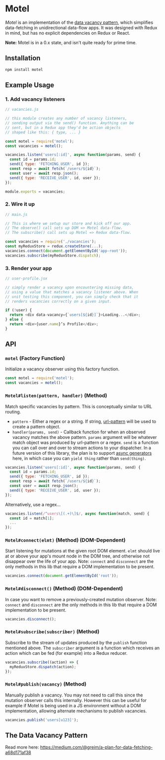 # Motel

*Motel* is an implementation of the [data vacancy pattern](https://medium.com/@greim/a-plan-for-data-fetching-a68d171af38), which simplifies data-fetching in unidirectional data-flow apps. It was designed with Redux in mind, but has no explicit dependencies on Redux or React.

**Note:** Motel is in a 0.x state, and isn't quite ready for prime time.

## Installation

```bash
npm install motel
```

## Example Usage

### 1. Add vacancy listeners

```js
// vacancies.js

// this module creates any number of vacancy listeners,
// sending output via the send() function. Anything can be
// sent, but in a Redux app they'd be action objects
// shaped like this: { type, ... }

const motel = require('motel');
const vacancies = motel();

vacancies.listen('users[:id]', async function(params, send) {
  const id = params.id;
  send({ type: 'FETCHING_USER', id });
  const resp = await fetch(`/users/${id}`);
  const user = await resp.json();
  send({ type: 'RECEIVE_USER', id, user });
});

module.exports = vacancies;
```

### 2. Wire it up

```js
// main.js

// This is where we setup our store and kick off our app.
// The observe() call sets up DOM => Motel data-flow.
// The subscribe() call sets up Motel => Redux data-flow.

const vacancies = require('./vacancies');
const myReduxStore = redux.createStore(...);
vacancies.connect(document.getElementById('app-root'));
vacancies.subscribe(myReduxStore.dispatch);
```

### 3. Render your app

```js
// user-profile.jsx

// simply render a vacancy upon encountering missing data,
// using a value that matches a vacancy listener above. When
// unit testing this component, you can simply check that it
// renders vacancies correctly on a given input.

if (!user) {
  return <div data-vacancy={`users[${id}]`}>Loading...</div>;
} else {
  return <div>{user.name}’s Profile</div>;
}
```

## API

### `motel` (Factory Function)

Initialize a vacancy observer using this factory function.

```js
const motel = require('motel');
const vacancies = motel();
```

### `Motel#listen(pattern, handler)` (Method)

Match specific vacancies by pattern. This is conceptually similar to URL routing.

 * `pattern` - Either a regex or a string. If string, [url-pattern](https://www.npmjs.com/package/url-pattern) will be used to create a pattern object.
 * `handler(params, send)` - Callback function for when an observed vacancy matches the above pattern. `params` argument will be whatever match object was produced by url-pattern or a regex. `send` is a function you can call over and over to stream actions to your dispatcher. In a future version of this library, the plan is to support [async generators](https://jakearchibald.com/2017/async-iterators-and-generators/#async-generators-creating-your-own-async-iterator) here, in which case you can `yield thing` rather than `send(thing)`.

```js
vacancies.listen('users[:id]', async function(params, send) {
  const id = params.id;
  send({ type: 'FETCHING_USER', id });
  const resp = await fetch(`/users/${id}`);
  const user = await resp.json();
  send({ type: 'RECEIVE_USER', id, user });
});
```

Alternatively, use a regex...

```js
vacancies.listen(/^users\[(.+)\]$/, async function(match, send) {
  const id = match[1];
  ...
});
```

### `Motel#connect(elmt)` (Method) (DOM-Dependent)

Start listening for mutations at the given root DOM element. `elmt` should live at or above your app's mount node in the DOM tree, and otherwise not disappear over the life of your app. Note: `connect` and `disconnect` are the only methods in this lib that require a DOM implementation to be present.

```js
vacancies.connect(document.getElementById('root'));
```

### `Motel#disconnect()` (Method) (DOM-Dependent)

In case you want to remove a previously-created mutation observer. Note: `connect` and `disconnect` are the only methods in this lib that require a DOM implementation to be present.

```js
vacancies.disconnect();
```

### `Motel#subscribe(subscriber)` (Method)

Subscribe to the stream of updates produced by the `publish` function mentioned above. The `subscriber` argument is a function which receives an action which can be fed (for example) into a Redux reducer.

```js
vacancies.subscribe((action) => {
  myReduxStore.dispatch(action);
});
```

### `Motel#publish(vacancy)` (Method)

Manually publish a vacancy. You may not need to call this since the mutation observer calls this internally. However this can be useful for example if Motel is being used in a JS environment without a DOM implementation, allowing alternate mechanisms to publish vacancies.

```js
vacancies.publish('users[u123]');
```

## The Data Vacancy Pattern

Read more here: https://medium.com/@greim/a-plan-for-data-fetching-a68d171af38
